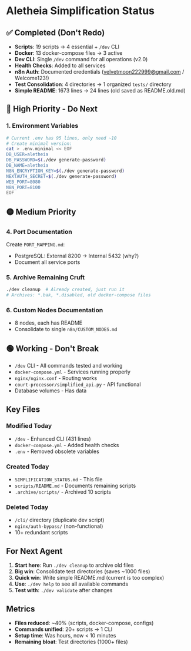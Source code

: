 # Aletheia Simplification Status

## ✅ Completed (Don't Redo)
- **Scripts**: 19 scripts → 4 essential + `/dev` CLI
- **Docker**: 13 docker-compose files → 3 active
- **Dev CLI**: Single `/dev` command for all operations (v2.0)
- **Health Checks**: Added to all services
- **n8n Auth**: Documented credentials (velvetmoon222999@gmail.com / Welcome123!)
- **Test Consolidation**: 4 directories → 1 organized `tests/` directory
- **Simple README**: 1673 lines → 24 lines (old saved as README.old.md)

## 🔴 High Priority - Do Next

### 1. Environment Variables
```bash
# Current .env has 95 lines, only need ~10
# Create minimal version:
cat > .env.minimal << EOF
DB_USER=aletheia
DB_PASSWORD=$(./dev generate-password)
DB_NAME=aletheia
N8N_ENCRYPTION_KEY=$(./dev generate-password)
NEXTAUTH_SECRET=$(./dev generate-password)
WEB_PORT=8080
N8N_PORT=8100
EOF
```

## 🟡 Medium Priority

### 4. Port Documentation
Create `PORT_MAPPING.md`:
- PostgreSQL: External 8200 → Internal 5432 (why?)
- Document all service ports

### 5. Archive Remaining Cruft
```bash
./dev cleanup  # Already created, just run it
# Archives: *.bak, *.disabled, old docker-compose files
```

### 6. Custom Nodes Documentation  
- 8 nodes, each has README
- Consolidate to single `n8n/CUSTOM_NODES.md`

## 🟢 Working - Don't Break
- `/dev` CLI - All commands tested and working
- `docker-compose.yml` - Services running properly
- `nginx/nginx.conf` - Routing works
- `court-processor/simplified_api.py` - API functional
- Database volumes - Has data

## Key Files

### Modified Today
- `/dev` - Enhanced CLI (431 lines)
- `docker-compose.yml` - Added health checks
- `.env` - Removed obsolete variables

### Created Today
- `SIMPLIFICATION_STATUS.md` - This file
- `scripts/README.md` - Documents remaining scripts
- `.archive/scripts/` - Archived 10 scripts

### Deleted Today
- `/cli/` directory (duplicate dev script)
- `nginx/auth-bypass/` (non-functional)
- 10+ redundant scripts

## For Next Agent

1. **Start here**: Run `./dev cleanup` to archive old files
2. **Big win**: Consolidate test directories (saves ~1000 files)
3. **Quick win**: Write simple README.md (current is too complex)
4. **Use**: `./dev help` to see all available commands
5. **Test with**: `./dev validate` after changes

## Metrics
- **Files reduced**: ~40% (scripts, docker-compose, configs)
- **Commands unified**: 20+ scripts → 1 CLI
- **Setup time**: Was hours, now < 10 minutes
- **Remaining bloat**: Test directories (1000+ files)